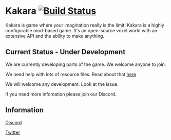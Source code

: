 # Kakara [![Build Status](https://ci.potatocorp.dev/view/Kakara/job/Kakara/badge/icon)](https://ci.potatocorp.dev/view/Kakara/job/Kakara/)
Kakara is game where your imagination really is the limit! Kakara is a highly configurable mod-based game. It's an open-source voxel world with an extensive API and the ability to make anything.
## Current Status - Under Development
We are currently developing parts of the game. We welcome anyone to join. 

We need help with lots of resource files. Read about that [here](https://github.com/kakaragame/KVanilla/issues/3) 

We will welcome any development. Look at the issue. 

If you need more infomation please join our Discord. 
## Information
[Discord](https://discord.com/invite/GYAdsGY)

[Twitter](https://twitter.com/kakaragame)

